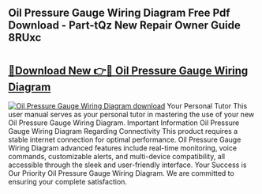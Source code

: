 ## Oil Pressure Gauge Wiring Diagram Free Pdf Download - Part-tQz New Repair Owner Guide 8RUxc

# <h2><a href="http://dfudzg.blite.top/?on=Oil+Pressure+Gauge+Wiring+Diagram">🔗Download New 👉🔴 Oil Pressure Gauge Wiring Diagram</a></h2>

[![Oil Pressure Gauge Wiring Diagram download](https://i.imgur.com/lujVjoI.png)](http://dfudzg.blite.top/?on=Oil+Pressure+Gauge+Wiring+Diagram)
Your Personal Tutor This user manual serves as your personal tutor in mastering the use of your new Oil Pressure Gauge Wiring Diagram. Important Information Oil Pressure Gauge Wiring Diagram Regarding Connectivity This product requires a stable internet connection for optimal performance. Oil Pressure Gauge Wiring Diagram advanced features include real-time monitoring, voice commands, customizable alerts, and multi-device compatibility, all accessible through the sleek and user-friendly interface. Your Success is Our Priority Oil Pressure Gauge Wiring Diagram. We are committed to ensuring your complete satisfaction.
